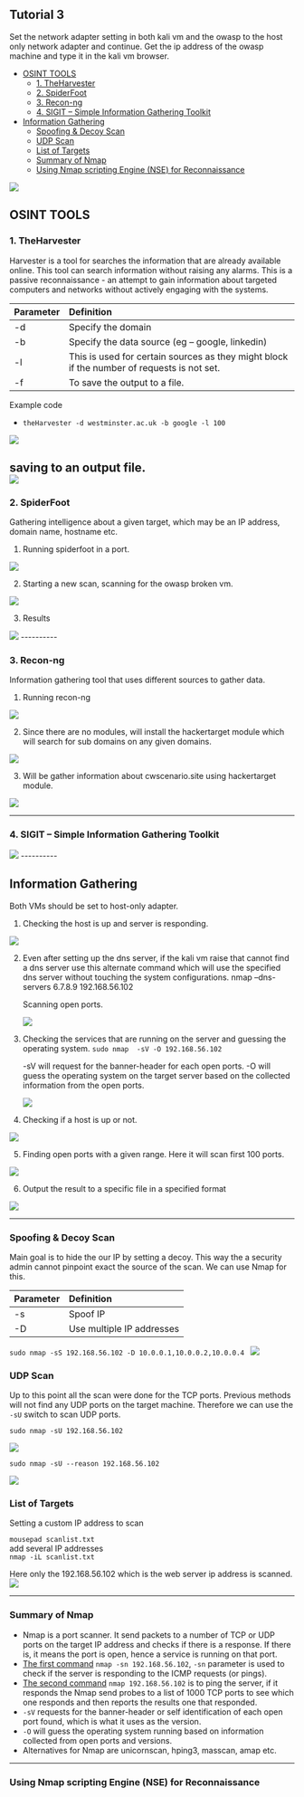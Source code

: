 ## Tutorial 3

 Set the network adapter setting in both kali vm and the owasp to the host only network adapter and continue.
Get the ip address of the owasp machine and type it in the kali vm browser.


- [OSINT TOOLS](#osint-tools)
  - [1. TheHarvester](#1-theharvester)
  - [2. SpiderFoot](#2-spiderfoot)
  - [3. Recon-ng](#3-recon-ng)
  - [4. SIGIT – Simple Information Gathering Toolkit](#4-sigit--simple-information-gathering-toolkit)
- [Information Gathering](#information-gathering)
  - [Spoofing \& Decoy Scan](#spoofing--decoy-scan)
  - [UDP Scan](#udp-scan)
  - [List of Targets](#list-of-targets)
  - [Summary of Nmap](#summary-of-nmap)
  - [Using Nmap scripting Engine (NSE) for Reconnaissance](#using-nmap-scripting-engine-nse-for-reconnaissance)



<img src="https://github.com/mr-desilva/6COSC019C-Cyber-Security/blob/main/Tutorial%203/images/img1.png">

## OSINT TOOLS
### 1. TheHarvester
Harvester is a tool for searches the information that are already available online. This tool can search information without raising any alarms. This is a passive reconnaissance - an attempt to gain information about targeted computers and networks without actively engaging with the systems.

|Parameter|Definition|
|:----|:----|
|-d|Specify the domain|
|-b|Specify the data source (eg – google, linkedin)|
|-l|This is used for certain sources as they might block if the number of requests is not set.|
|-f|To save the output to a file.|


Example code
 - `theHarvester -d westminster.ac.uk -b google -l 100`

<img src="https://github.com/mr-desilva/6COSC019C-Cyber-Security/blob/main/Tutorial%203/images/img2.png">

saving to an output file.<br>
<img src="https://github.com/mr-desilva/6COSC019C-Cyber-Security/blob/main/Tutorial%203/images/img3.png">
----------


### 2. SpiderFoot
Gathering intelligence about a given target, which may be an IP address, domain name, hostname etc.

1. Running spiderfoot in a port.
<img src="https://github.com/mr-desilva/6COSC019C-Cyber-Security/blob/main/Tutorial%203/images/img4.png">

2. Starting a new scan, scanning for the owasp broken vm.
<img src="https://github.com/mr-desilva/6COSC019C-Cyber-Security/blob/main/Tutorial%203/images/img5.png">

3. Results
<img src="https://github.com/mr-desilva/6COSC019C-Cyber-Security/blob/main/Tutorial%203/images/img6.png">
----------

### 3. Recon-ng

Information gathering tool that uses different sources to gather data.

1. Running recon-ng
<img src="https://github.com/mr-desilva/6COSC019C-Cyber-Security/blob/main/Tutorial%203/images/img7.png">

2. Since there are no modules, will install the hackertarget module which will search for sub domains on any given domains.
<img src="https://github.com/mr-desilva/6COSC019C-Cyber-Security/blob/main/Tutorial%203/images/img8.png">

3. Will be gather information about cwscenario.site using hackertarget module.
<img src="https://github.com/mr-desilva/6COSC019C-Cyber-Security/blob/main/Tutorial%203/images/img9.png">

----------


### 4. SIGIT – Simple Information Gathering Toolkit
<img src="https://github.com/mr-desilva/6COSC019C-Cyber-Security/blob/main/Tutorial%203/images/img10.png">
----------

## Information Gathering
Both VMs should be set to host-only adapter.

1. Checking the host is up and server is responding.
<img src="https://github.com/mr-desilva/6COSC019C-Cyber-Security/blob/main/Tutorial%203/images/img11.png">

2. Even after setting up the dns server, if the kali vm raise that cannot find a dns server use this alternate command which will use the specified dns server without touching the system configurations.
nmap –dns-servers 6.7.8.9 192.168.56.102

    Scanning open ports.

    <img src="https://github.com/mr-desilva/6COSC019C-Cyber-Security/blob/main/Tutorial%203/images/img12.png">

3. Checking the services that are running on the server and guessing the operating system.
    `sudo nmap  -sV -O 192.168.56.102`

    -sV will request for the banner-header for each open ports.
    -O will guess the operating system on the target server based on the collected information from the open ports.

    <img src="https://github.com/mr-desilva/6COSC019C-Cyber-Security/blob/main/Tutorial%203/images/img13.png">

4. Checking if a host is up or not.
<img src="https://github.com/mr-desilva/6COSC019C-Cyber-Security/blob/main/Tutorial%203/images/img14.png">

5. Finding open ports with a given range. Here it will scan first 100 ports.
<img src="https://github.com/mr-desilva/6COSC019C-Cyber-Security/blob/main/Tutorial%203/images/img15.png">

6. Output the result to a specific file in a specified format
<img src="https://github.com/mr-desilva/6COSC019C-Cyber-Security/blob/main/Tutorial%203/images/img16.png">


----------

### Spoofing & Decoy Scan
Main goal is to hide the our IP by setting a decoy. This way the a security admin cannot pinpoint exact the source of the scan. We can use Nmap for this.

|Parameter|Definition|
|:----|:----|
|-s|Spoof IP|
|-D|Use multiple IP addresses|

`sudo nmap -sS 192.168.56.102 -D 10.0.0.1,10.0.0.2,10.0.0.4
`
<img src="https://github.com/mr-desilva/6COSC019C-Cyber-Security/blob/main/Tutorial%203/images/img17.png">

### UDP Scan
Up to this point all the scan were done for the TCP ports. Previous methods will not find any UDP ports on the target machine. Therefore we can use the `-sU` switch to scan UDP ports.

`sudo nmap -sU 192.168.56.102 `

<img src="https://github.com/mr-desilva/6COSC019C-Cyber-Security/blob/main/Tutorial%203/images/img18.png">


`sudo nmap -sU --reason 192.168.56.102`

<img src="https://github.com/mr-desilva/6COSC019C-Cyber-Security/blob/main/Tutorial%203/images/img19.png">

### List of Targets
Setting a custom IP address to scan

`mousepad scanlist.txt`<br>
add several IP addresses<br>
`nmap -iL scanlist.txt `

Here only the 192.168.56.102 which is the web server ip address is scanned. 
<img src="https://github.com/mr-desilva/6COSC019C-Cyber-Security/blob/main/Tutorial%203/images/img20.png">

----------

### Summary of Nmap

- Nmap is a port scanner. It send packets to a number of TCP or UDP ports on the target IP address and checks if there is a response. If there is, it means the port is open, hence a service is running on that port.
- [The first command](#information-gathering) `nmap -sn 192.168.56.102`,  `-sn` parameter is used to check if the server is responding to the ICMP requests (or pings).
- [The second command](#information-gathering) `nmap 192.168.56.102` is to ping the server, if it responds the Nmap send probes to a list of 1000 TCP ports to see which one responds and then reports the results one that responded.
- `-sV` requests for the banner-header or self identification of each open port found, which is what it uses as the version.
- `-O` will guess the operating system running based on information collected from open ports and versions.
- Alternatives for Nmap are unicornscan, hping3, masscan, amap etc.

----------
### Using Nmap scripting Engine (NSE) for Reconnaissance

